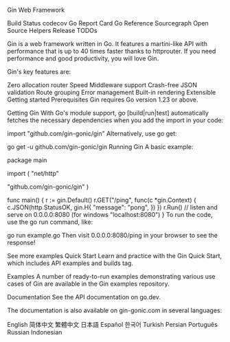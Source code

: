 Gin Web Framework


Build Status codecov Go Report Card Go Reference Sourcegraph Open Source Helpers Release TODOs

Gin is a web framework written in Go. It features a martini-like API with performance that is up to 40 times faster thanks to httprouter. If you need performance and good productivity, you will love Gin.

Gin's key features are:

Zero allocation router
Speed
Middleware support
Crash-free
JSON validation
Route grouping
Error management
Built-in rendering
Extensible
Getting started
Prerequisites
Gin requires Go version 1.23 or above.

Getting Gin
With Go's module support, go [build|run|test] automatically fetches the necessary dependencies when you add the import in your code:

import "github.com/gin-gonic/gin"
Alternatively, use go get:

go get -u github.com/gin-gonic/gin
Running Gin
A basic example:

package main

import (
  "net/http"

  "github.com/gin-gonic/gin"
)

func main() {
  r := gin.Default()
  r.GET("/ping", func(c *gin.Context) {
    c.JSON(http.StatusOK, gin.H{
      "message": "pong",
    })
  })
  r.Run() // listen and serve on 0.0.0.0:8080 (for windows "localhost:8080")
}
To run the code, use the go run command, like:

go run example.go
Then visit 0.0.0.0:8080/ping in your browser to see the response!

See more examples
Quick Start
Learn and practice with the Gin Quick Start, which includes API examples and builds tag.

Examples
A number of ready-to-run examples demonstrating various use cases of Gin are available in the Gin examples repository.

Documentation
See the API documentation on go.dev.

The documentation is also available on gin-gonic.com in several languages:

English
简体中文
繁體中文
日本語
Español
한국어
Turkish
Persian
Português
Russian
Indonesian
